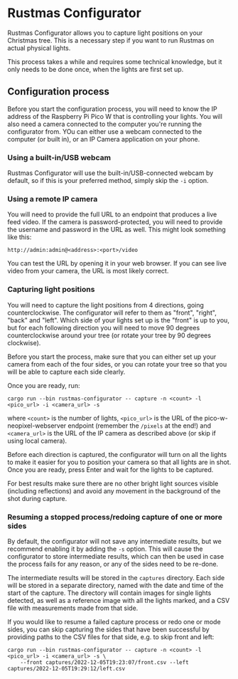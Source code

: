 Rustmas Configurator
====================

Rustmas Configurator allows you to capture light positions on your Christmas tree. This is
a necessary step if you want to run Rustmas on actual physical lights.

This process takes a while and requires some technical knowledge, but it only needs to be done once,
when the lights are first set up.

Configuration process
---------------------

Before you start the configuration process, you will need to know the IP address of
the Raspberry Pi Pico W that is controlling your lights. You will also need a camera connected to
the computer you're running the configurator from. YOu can either use a webcam connected to
the computer (or built in), or an IP Camera application on your phone.

### Using a built-in/USB webcam

Rustmas Configurator will use the built-in/USB-connected webcam by default, so if this is your
preferred method, simply skip the `-i` option.

### Using a remote IP camera

You will need to provide the full URL to an endpoint that produces a live feed video. If the camera
is password-protected, you will need to provide the username and password in the URL as well.
This might look something like this:

```
http://admin:admin@<address>:<port>/video
```

You can test the URL by opening it in your web browser. If you can see live video from your camera,
the URL is most likely correct.

### Capturing light positions

You will need to capture the light positions from 4 directions, going counterclockwise.
The configurator will refer to them as "front", "right", "back" and "left". Which side of your
lights set up is the "front" is up to you, but for each following direction you will need to move
90 degrees counterclockwise around your tree (or rotate your tree by 90 degrees clockwise).

Before you start the process, make sure that you can either set up your camera from each of
the four sides, or you can rotate your tree so that you will be able to capture each side clearly.

Once you are ready, run:

```
cargo run --bin rustmas-configurator -- capture -n <count> -l <pico_url> -i <camera_url> -s
```

where `<count>` is the number of lights, `<pico_url>` is the URL of the pico-w-neopixel-webserver
endpoint (remember the `/pixels` at the end!) and `<camera_url>` is the URL of the IP camera
as described above (or skip if using local camera).

Before each direction is captured, the configurator will turn on all the lights to make it easier
for you to position your camera so that all lights are in shot.  Once you are ready, press Enter
and wait for the lights to be captured.

For best results make sure there are no other bright light sources visible (including reflections)
and avoid any movement in the background of the shot during capture.

### Resuming a stopped process/redoing capture of one or more sides

By default, the configurator will not save any intermediate results, but we recommend enabling it by
adding the `-s` option. This will cause the configurator to store intermediate results, which can
then be used in case the process fails for any reason, or any of the sides need to be re-done.

The intermediate results will be stored in the `captures` directory. Each side will be stored in
a separate directory, named with the date and time of the start of the capture. The directory will
contain images for single lights detected, as well as a reference image with all the lights marked,
and a CSV file with measurements made from that side.

If you would like to resume a failed capture process or redo one or mode sides, you can skip
capturing the sides that have been successful by providing paths to the CSV files for that side,
e.g. to skip front and left:

```
cargo run --bin rustmas-configurator -- capture -n <count> -l <pico_url> -i <camera_url> -s \
    --front captures/2022-12-05T19:23:07/front.csv --left captures/2022-12-05T19:29:12/left.csv
```
